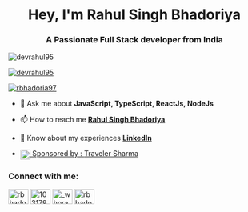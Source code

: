 <h1 align="center">Hey, I'm Rahul Singh Bhadoriya</h1>
<h3 align="center">A Passionate Full Stack developer from India</h3>

<p align="left"> <img src="https://komarev.com/ghpvc/?username=devrahul95&label=Profile%20views&color=0e75b6&style=flat" alt="devrahul95" /> </p>

<p align="left"> <a href="https://github.com/ryo-ma/github-profile-trophy"><img src="https://github-profile-trophy.vercel.app/?username=dev-rahulbhadoriya" alt="devrahul95" /></a> </p>

<p align="left"> <a href="https://twitter.com/rbhadoria97" target="blank"><img src="https://img.shields.io/twitter/follow/rbhadoria97?logo=twitter&style=for-the-badge" alt="rbhadoria97" /></a> </p>

- 💬 Ask me about **JavaScript, TypeScript, ReactJs, NodeJs**

- 📫 How to reach me **[Rahul Singh Bhadoriya](https://www.aboutrahul.in)**

- 📄 Know about my experiences **[LinkedIn](https://www.linkedin.com/in/rahulsinghbhadoriya/)**

- <a href="https://travelersharma.com" target="blank"><img align="center" src="https://github.com/dev-rahulbhadoriya/dev-rahulbhadoriya/assets/43443993/ceae899c-f5e3-4fc0-9560-4f5a03b3e67d" height="20" width="20" /> Sponsored by : [Traveler Sharma](https://travelersharma.com)</a>


<h3 align="left">Connect with me:</h3>
<p align="left">
<a href="https://twitter.com/rbhadoria97" target="blank"><img align="center" src="https://raw.githubusercontent.com/rahuldkjain/github-profile-readme-generator/master/src/images/icons/Social/twitter.svg" alt="rbhadoria97" height="30" width="40" /></a>
<a href="https://stackoverflow.com/users/10317991" target="blank"><img align="center" src="https://raw.githubusercontent.com/rahuldkjain/github-profile-readme-generator/master/src/images/icons/Social/stack-overflow.svg" alt="10317991" height="30" width="40" /></a>
<a href="https://instagram.com/_whorahul" target="blank"><img align="center" src="https://raw.githubusercontent.com/rahuldkjain/github-profile-readme-generator/master/src/images/icons/Social/instagram.svg" alt="_whorahul" height="30" width="40" /></a>
<a href="https://www.hackerrank.com/rbhadoria97" target="blank"><img align="center" src="https://raw.githubusercontent.com/rahuldkjain/github-profile-readme-generator/master/src/images/icons/Social/hackerrank.svg" alt="rbhadoria97" height="30" width="40" /></a>
